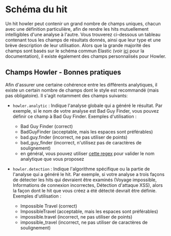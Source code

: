 # Schéma du hit

Un hit howler peut contenir un grand nombre de champs uniques, chacun avec une définition particulière, afin de rendre les hits mutuellement intelligibles d'une analyse à l'autre. Vous trouverez ci-dessous un tableau contenant tous les champs de résultats donnés, ainsi que leur type et une brève description de leur utilisation. Alors que la grande majorité des champs sont basés sur le schéma commun Elastic (voir [ici](https://www.elastic.co/guide/en/ecs/8.5/index.html) pour la documentation), il existe également des champs personnalisés pour Howler.

## Champs Howler - Bonnes pratiques

Afin d'assurer une certaine cohérence entre les différents analytiques, il existe un certain nombre de champs dont le style est recommandé (mais pas obligatoire). Il s'agit notamment des champs suivants:

- `howler.analytic` : Indique l'analyse globale qui a généré le résultat. Par exemple, si le nom de votre analyse est Bad Guy Finder, vous pouvez définir ce champ à Bad Guy Finder. Exemples d'utilisation :

  - Bad Guy Finder (correct)
  - BadGuyFinder (acceptable, mais les espaces sont préférables)
  - bad.guy.finder (incorrect, ne pas utiliser de points)
  - bad_guy_finder (incorrect, n'utilisez pas de caractères de soulignement)
  - en général, vous pouvez utiliser [cette regex](https://regexr.com/7ikco) pour valider le nom analytique que vous proposez

- `howler.detection` : Indique l'algorithme spécifique ou la partie de l'analyse qui a généré le hit. Par exemple, si votre analyse a trois façons de détecter les hits qui devraient être examinés (Voyage impossible, Informations de connexion incorrectes, Détection d'attaque XSS), alors la façon dont le hit que vous créez a été détecté devrait être définie. Exemples d'utilisation :
  - Impossible Travel (correct)
  - ImpossibleTravel (acceptable, mais les espaces sont préférables)
  - impossible.travel (incorrect, ne pas utiliser de points)
  - impossible_travel (incorrect, ne pas utiliser de caractères de soulignement)
